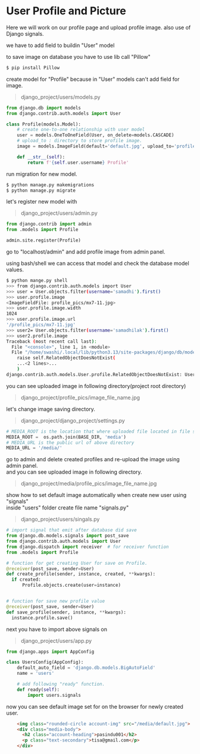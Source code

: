 # User Profile and Picture     

Here we will work on our profile page and upload profile image. also use of Django signals.  

we have to add field to buildin "User" model 

to save image on database you have to use lib call "Pillow"  
```bash 
$ pip install Pillow
```

create model for "Profile" because in "User" models can't add field for image.  
> django_project/users/models.py 
```py 
from django.db import models
from django.contrib.auth.models import User

class Profile(models.Model):
    # create one-to-one relationship with user model
    user = models.OneToOneField(User, on_delete=models.CASCADE)
    # upload_to : directory to store profile image.   
    image = models.ImageField(default='default.jpg', upload_to='profile_pics')

    def __str__(self):
        return f'{self.user.username} Profile'
```

run migration for new model.  
```bash 
$ python manage.py makemigrations  
$ python manage.py migrate  
```

let's register new model with   
> django_project/users/admin.py  
```py
from django.contrib import admin
from .models import Profile

admin.site.register(Profile)
```

go to "localhost/admin" and add profile image from admin panel.  

using bash/shell we can access that model and check the database model values.  
```bash 
$ python mange.py shell 
>>> from django.contrib.auth.models import User
>>> user = User.objects.filter(username='samadhi').first()
>>> user.profile.image
<ImageFieldFile: profile_pics/mx7-11.jpg>
>>> user.profile.image.width
1024
>>> user.profile.image.url
'/profile_pics/mx7-11.jpg'
>>> user2= User.objects.filter(username='samadhilak').first()
>>> user2.profile.image
Traceback (most recent call last):
  File "<console>", line 1, in <module>
  File "/home/swashi/.local/lib/python3.13/site-packages/django/db/models/fields/related_descriptors.py", line 531, in __get__
    raise self.RelatedObjectDoesNotExist(
    ...<2 lines>...
    )
django.contrib.auth.models.User.profile.RelatedObjectDoesNotExist: User has no profile.
```

you can see uploaded image in following directory(project root directory)      
>django_project/profile_pics/image_file_name.jpg  

let's change image saving directory.  
> django_project/django_project/settings.py  
```py 
# MEDIA_ROOT is the location that where uploaded file located in file system.  
MEDIA_ROOT =  os.path.join(BASE_DIR, 'media')
# MEDIA_URL is the public url of above directory  
MEDIA_URL = '/media/'
```

go to admin and delete created profiles and re-upload the image using admin panel.   
and you can see uploaded image in following directory.  
> django_project/media/profile_pics/image_file_name.jpg  

show how to set default image automatically when create new user using "signals"  
inside "users" folder create file name "signals.py"  
> django_project/users/singals.py  
```py 
# import signal that emit after database did save  
from django.db.models.signals import post_save 
from django.contrib.auth.models import User 
from django.dispatch import receiver  # for receiver function 
from .models import Profile  

# function for get creating User for save on Profile.
@receiver(post_save, sender=User)
def create_profile(sender, instance, created, **kwargs):
  if created:
      Profile.objects.create(user=instance)


# function for save new profile value
@receiver(post_save, sender=User)
def save_profile(sender, instance, **kwargs):
  instance.profile.save()
```
next you have to import above signals on 
> django_project/users/app.py  
```py 
from django.apps import AppConfig

class UsersConfig(AppConfig):
    default_auto_field = 'django.db.models.BigAutoField'
    name = 'users'

    # add following "ready" function.   
    def ready(self):
        import users.signals
```

now you can see default image set for on the browser for newly created user.  
```html 
    <img class="rounded-circle account-img" src="/media/default.jpg">
    <div class="media-body">
      <h2 class="account-heading">pasindu001</h2>
      <p class="text-secondary">tisa@gmail.com</p>
    </div>
  
```

